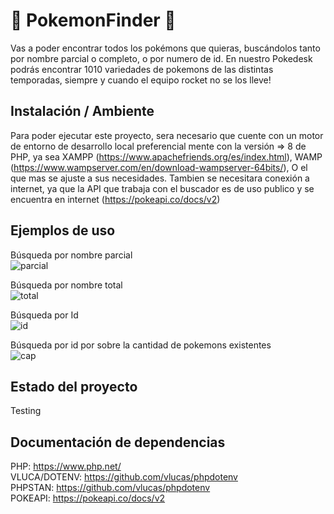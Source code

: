 # :rocket: PokemonFinder :rocket:
 Vas a poder encontrar todos los pokémons que quieras, buscándolos tanto por nombre parcial o completo, o por numero de id.
 En nuestro Pokedesk podrás encontrar 1010 variedades de pokemons de las distintas temporadas, siempre y cuando el equipo rocket no se los lleve!

 ## Instalación / Ambiente
  Para poder ejecutar este proyecto, sera necesario que cuente con un motor de entorno de desarrollo local preferencial mente con la versión => 8 de PHP,
  ya sea XAMPP (https://www.apachefriends.org/es/index.html), WAMP (https://www.wampserver.com/en/download-wampserver-64bits/), O el que mas se ajuste a sus necesidades.
  Tambien se necesitara conexión a internet, ya que la API que trabaja con el buscador es de uso publico y se encuentra en internet (https://pokeapi.co/docs/v2)

## Ejemplos de uso
 Búsqueda por nombre parcial <br>
![parcial](https://github.com/pabloCodeV/pokemonFinder/assets/86093280/743d64de-9db9-44a2-9bd3-32d9111d111d)

Búsqueda por nombre total  <br>
![total](https://github.com/pabloCodeV/pokemonFinder/assets/86093280/e34db54f-398c-4d35-bf1e-8e511bee60b7)


Búsqueda por Id  <br>
![id](https://github.com/pabloCodeV/pokemonFinder/assets/86093280/601ee771-2a3d-481c-baa5-088da277dc2f)


Búsqueda por id por sobre la cantidad de pokemons existentes  <br>
![cap](https://github.com/pabloCodeV/pokemonFinder/assets/86093280/28931461-d05e-44ba-9916-01a2e44ad351)


## Estado del proyecto
 Testing

## Documentación de dependencias
PHP: https://www.php.net/ <br>
VLUCA/DOTENV: https://github.com/vlucas/phpdotenv <br>
PHPSTAN: https://github.com/vlucas/phpdotenv <br>
POKEAPI: https://pokeapi.co/docs/v2 
